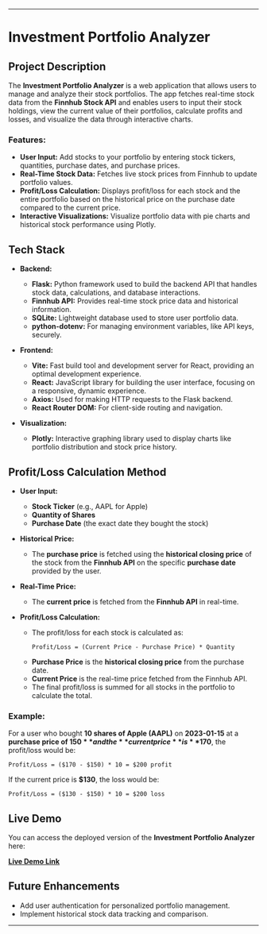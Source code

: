 
---

# **Investment Portfolio Analyzer**

## **Project Description**
The **Investment Portfolio Analyzer** is a web application that allows users to manage and analyze their stock portfolios. The app fetches real-time stock data from the **Finnhub Stock API** and enables users to input their stock holdings, view the current value of their portfolios, calculate profits and losses, and visualize the data through interactive charts.

### **Features:**
- **User Input:** Add stocks to your portfolio by entering stock tickers, quantities, purchase dates, and purchase prices.
- **Real-Time Stock Data:** Fetches live stock prices from Finnhub to update portfolio values.
- **Profit/Loss Calculation:** Displays profit/loss for each stock and the entire portfolio based on the historical price on the purchase date compared to the current price.
- **Interactive Visualizations:** Visualize portfolio data with pie charts and historical stock performance using Plotly.

## **Tech Stack**
- **Backend:**
  - **Flask:** Python framework used to build the backend API that handles stock data, calculations, and database interactions.
  - **Finnhub API:** Provides real-time stock price data and historical information.
  - **SQLite:** Lightweight database used to store user portfolio data.
  - **python-dotenv:** For managing environment variables, like API keys, securely.

- **Frontend:**
  - **Vite:** Fast build tool and development server for React, providing an optimal development experience.
  - **React:** JavaScript library for building the user interface, focusing on a responsive, dynamic experience.
  - **Axios:** Used for making HTTP requests to the Flask backend.
  - **React Router DOM:** For client-side routing and navigation.

- **Visualization:**
  - **Plotly:** Interactive graphing library used to display charts like portfolio distribution and stock price history.

## **Profit/Loss Calculation Method**
- **User Input:** 
  - **Stock Ticker** (e.g., AAPL for Apple)
  - **Quantity of Shares**
  - **Purchase Date** (the exact date they bought the stock)
  
- **Historical Price:**
  - The **purchase price** is fetched using the **historical closing price** of the stock from the **Finnhub API** on the specific **purchase date** provided by the user.

- **Real-Time Price:**
  - The **current price** is fetched from the **Finnhub API** in real-time.

- **Profit/Loss Calculation:**
  - The profit/loss for each stock is calculated as:
    ```plaintext
    Profit/Loss = (Current Price - Purchase Price) * Quantity
    ```
  - **Purchase Price** is the **historical closing price** from the purchase date.
  - **Current Price** is the real-time price fetched from the Finnhub API.
  - The final profit/loss is summed for all stocks in the portfolio to calculate the total.

### **Example:**
For a user who bought **10 shares of Apple (AAPL)** on **2023-01-15** at a **purchase price of $150** and the **current price** is **$170**, the profit/loss would be:
```plaintext
Profit/Loss = ($170 - $150) * 10 = $200 profit
```
If the current price is **$130**, the loss would be:
```plaintext
Profit/Loss = ($130 - $150) * 10 = $200 loss
```

## **Live Demo**

You can access the deployed version of the **Investment Portfolio Analyzer** here:

[**Live Demo Link**](https://investment-portfolio-analyzer.vercel.app/)

## **Future Enhancements**
- Add user authentication for personalized portfolio management.
- Implement historical stock data tracking and comparison.

---
